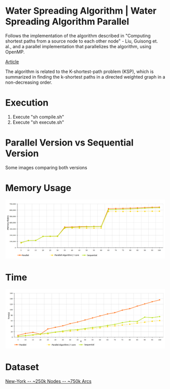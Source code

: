 # Water Spreading Algorithm | Water Spreading Algorithm Parallel
Follows the implementation of the algorithm described in "Computing shortest paths from a source node to each other node" -  Liu, Guisong et. al., and a parallel implementation that parallelizes the algorithm, using OpenMP.

[Article](https://link.springer.com/article/10.1007/s00500-014-1434-2)

The algorithm is related to the K-shortest-path problem (KSP), which is summarized in finding the k-shortest paths in a directed weighted graph in a non-decreasing order.



# Execution

1. Execute "sh compile.sh"
2. Execute "sh execute.sh"


# Parallel Version vs Sequential Version
Some images comparing both versions

# Memory Usage
![alt text](https://github.com/lucaspacifico/wsaParallel/blob/master/memory3Versions.png)

# Time
![alt text](https://github.com/lucaspacifico/wsaParallel/blob/master/time3Versions.png)

# Dataset
[New-York -- ~250k Nodes -- ~750k Arcs](http://users.diag.uniroma1.it/challenge9/download.shtml)





